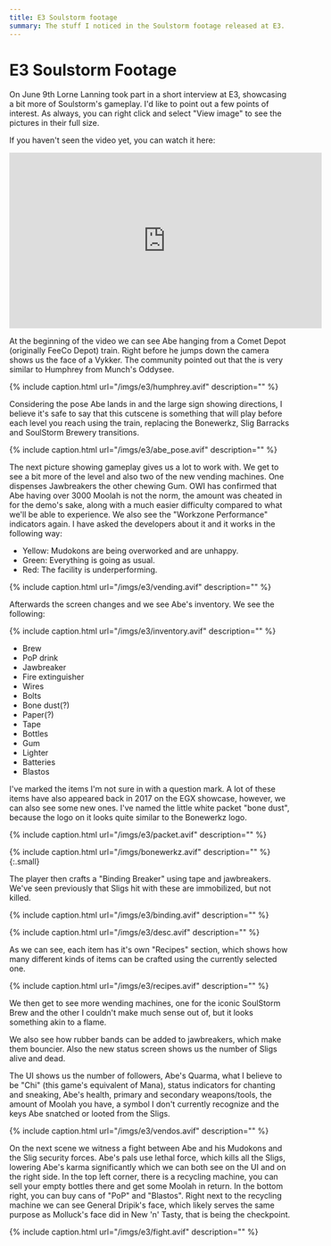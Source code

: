 ```yaml
---
title: E3 Soulstorm footage
summary: The stuff I noticed in the Soulstorm footage released at E3.
---
```


# E3 Soulstorm Footage

On June 9th Lorne Lanning took part in a short interview at E3, showcasing a bit
more of Soulstorm's gameplay. I'd like to point out a few points of
interest. As always, you can right click and select "View image" to see the
pictures in their full size.

If you haven't seen the video yet, you can watch it here:

<p><iframe width="560" height="315"
src="https://www.youtube-nocookie.com/embed/DkShyuv1HK8" frameborder="0"
allow="accelerometer; autoplay; encrypted-media; gyroscope;
picture-in-picture" allowfullscreen></iframe></p>

At the beginning of the video we can see Abe hanging from a Comet Depot
(originally FeeCo Depot) train. Right before he jumps down the camera shows us
the face of a Vykker. The community pointed out that the is very similar to
Humphrey from Munch's Oddysee.

{% include caption.html url="/imgs/e3/humphrey.avif" description="" %}

Considering the pose Abe lands in and the large sign showing directions,
I believe it's safe to say that this cutscene is something that will play
before each level you reach using the train, replacing the Bonewerkz, Slig
Barracks and SoulStorm Brewery transitions.

{% include caption.html url="/imgs/e3/abe_pose.avif" description="" %}

The next picture showing gameplay gives us a lot to work with. We get to
see a bit more of the level and also two of the new vending machines. One
dispenses Jawbreakers the other chewing Gum. OWI has confirmed that Abe
having over 3000 Moolah is not the norm, the amount was cheated in for the
demo's sake, along with a much easier difficulty compared to what we'll be
able to experience. We also see the "Workzone Performance" indicators again.
I have asked the developers about it and it works in the following way:

- Yellow: Mudokons are being overworked and are unhappy.
- Green: Everything is going as usual.
- Red: The facility is underperforming.

{% include caption.html url="/imgs/e3/vending.avif" description="" %}

Afterwards the screen changes and we see Abe's inventory. We see the
following:

{% include caption.html url="/imgs/e3/inventory.avif" description="" %}

- Brew
- PoP drink
- Jawbreaker
- Fire extinguisher
- Wires
- Bolts
- Bone dust(?)
- Paper(?)
- Tape
- Bottles
- Gum
- Lighter
- Batteries
- Blastos

I've marked the items I'm not sure in with a question mark. A lot of these items
have also appeared back in 2017 on the EGX showcase, however, we can also see
some new ones. I've named the little white packet "bone dust", because the logo
on it looks quite similar to the Bonewerkz logo.

{% include caption.html url="/imgs/e3/packet.avif" description="" %}

{% include caption.html url="/imgs/bonewerkz.avif" description="" %}{:.small}

The player then crafts a "Binding Breaker" using tape and jawbreakers. We've
seen previously that Sligs hit with these are immobilized, but not killed.

{% include caption.html url="/imgs/e3/binding.avif" description="" %}

{% include caption.html url="/imgs/e3/desc.avif" description="" %}

As we can see, each item has it's own "Recipes" section, which shows how many
different kinds of items can be crafted using the currently selected one.

{% include caption.html url="/imgs/e3/recipes.avif" description="" %}

We then get to see more wending machines, one for the iconic SoulStorm Brew and
the other I couldn't make much sense out of, but it looks something akin to a
flame.

We also see how rubber bands can be added to jawbreakers, which make them
bouncier. Also the new status screen shows us the number of Sligs alive and
dead.

The UI shows us the number of followers, Abe's Quarma, what I believe to
be "Chi" (this game's equivalent of Mana), status indicators for chanting
and sneaking, Abe's health, primary and secondary weapons/tools, the amount
of Moolah you have, a symbol I don't currently recognize and the keys Abe
snatched or looted from the Sligs.

{% include caption.html url="/imgs/e3/vendos.avif" description="" %}

On the next scene we witness a fight between Abe and his Mudokons and the Slig
security forces. Abe's pals use lethal force, which kills all the Sligs,
lowering Abe's karma significantly which we can both see on the UI and on the
right side. In the top left corner, there is a recycling machine, you can sell
your empty bottles there and get some Moolah in return. In the bottom right,
you can buy cans of "PoP" and "Blastos". Right next to the recycling machine we
can see General Dripik's face, which likely serves the same purpose as Molluck's
face did in New 'n' Tasty, that is being the checkpoint.

{% include caption.html url="/imgs/e3/fight.avif" description="" %}
